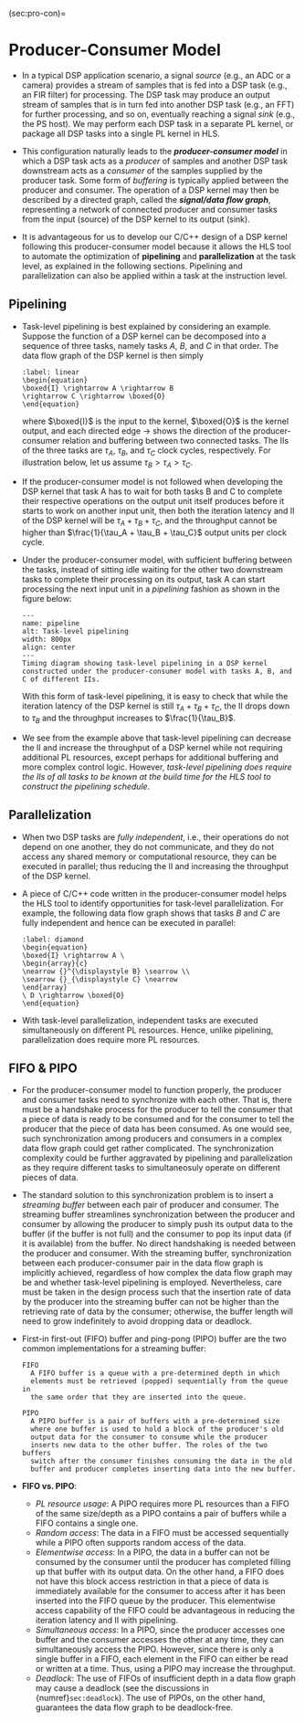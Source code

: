 (sec:pro-con)=
# Producer-Consumer Model

* In a typical DSP application scenario, a signal *source* (e.g., an ADC
  or a camera) provides a stream of samples that is fed into a DSP
  task (e.g., an FIR filter) for processing. The DSP task may
  produce an output stream of samples that is in turn fed into
  another DSP task (e.g., an FFT) for further processing, and so on,
  eventually reaching a signal *sink* (e.g., the PS host). We may
  perform each DSP task in a separate PL kernel, or package all DSP
  tasks into a single PL kernel in HLS. 

* This configuration naturally leads to the ***producer-consumer
  model*** in which a DSP task acts as a *producer* of samples and
  another DSP task downstream acts as a *consumer* of the samples
  supplied by the producer task. Some form of *buffering* is typically
  applied between the producer and consumer. The operation of a DSP
  kernel may then be described by a directed graph, called the
  ***signal/data flow graph***, representing a network of connected
  producer and consumer tasks from the input (source) of the DSP
  kernel to its output (sink).

* It is advantageous for us to develop our C/C++ design of a DSP
  kernel following this producer-consumer model because it allows the
  HLS tool to automate the optimization of **pipelining** and
  **parallelization** at the task level, as explained in the following
  sections. Pipelining and parallelization can also be applied within
  a task at the instruction level.

## Pipelining
* Task-level pipelining is best explained by considering an
  example. Suppose the function of a DSP kernel can be decomposed into
  a sequence of three tasks, namely tasks $A$, $B$, and $C$ in that order.
  The data flow graph of the DSP kernel is then simply
  ```{math}
  :label: linear
  \begin{equation} 
  \boxed{I} \rightarrow A \rightarrow B
  \rightarrow C \rightarrow \boxed{O} 
  \end{equation}
  ```
  where $\boxed{I}$ is the input to the kernel, $\boxed{O}$ is the
  kernel output, and each directed edge $\rightarrow$ shows the
  direction of the producer-consumer relation and buffering between
  two connected tasks.  The IIs of the three tasks are $\tau_A$,
  $\tau_B$, and $\tau_C$ clock cycles, respectively. For illustration
  below, let us assume $\tau_B > \tau_A > \tau_C$.

* If the producer-consumer model is not followed when developing the
  DSP kernel that task A has to wait for both tasks B and C to complete their
  respective operations on the output unit itself produces before it
  starts to work on another input unit, then both the iteration
  latency and II of the DSP kernel will be $\tau_A + \tau_B + \tau_C$,
  and the throughput cannot be higher than $\frac{1}{\tau_A + \tau_B +
  \tau_C}$ output units per clock cycle.

* Under the producer-consumer model, with sufficient buffering between
  the tasks, instead of sitting idle waiting for the other two downstream
  tasks to complete their processing on its output, task A can
  start processing the next input unit in a *pipelining* fashion as
  shown in the figure below:
  ```{figure} ../figs/pipeline.jpg
  ---
  name: pipeline
  alt: Task-level pipelining
  width: 800px
  align: center
  ---
  Timing diagram showing task-level pipelining in a DSP kernel
  constructed under the producer-consumer model with tasks A, B, and
  C of different IIs.
  ```
  With this form of task-level pipelining, it is easy to check that
  while the iteration latency of the DSP kernel is still $\tau_A +
  \tau_B + \tau_C$, the II drops down to $\tau_B$ and the throughput
  increases to $\frac{1}{\tau_B}$.

* We see from the example above that task-level pipelining can
  decrease the II and increase the throughput of a DSP kernel while
  not requiring additional PL resources, except perhaps for additional
  buffering and more complex control logic. However, *task-level
  pipelining does require the IIs of all tasks to be known at the
  build time for the HLS tool to construct the pipelining schedule*.

## Parallelization
* When two DSP tasks are *fully independent*, i.e., their operations
  do not depend on one another, they do not communicate, and they do
  not access any shared memory or computational resource, they can be
  executed in parallel; thus reducing the II and increasing the
  throughput of the DSP kernel.

* A piece of C/C++ code written in the producer-consumer model helps
  the HLS tool to identify opportunities for task-level
  parallelization. For example, the following data flow graph shows
  that tasks $B$ and $C$ are fully independent and hence can be executed
  in parallel: 
  ```{math}
  :label: diamond
  \begin{equation}
  \boxed{I} \rightarrow A \
  \begin{array}{c} 
  \nearrow {}^{\displaystyle B} \searrow \\ 
  \searrow {}_{\displaystyle C} \nearrow 
  \end{array} 
  \ D \rightarrow \boxed{O}
  \end{equation}
  ```

* With task-level parallelization, independent tasks are executed
  simultaneously on different PL resources. Hence, unlike pipelining, 
  parallelization does require more PL resources. 


## FIFO & PIPO
* For the producer-consumer model to function properly, the producer
  and consumer tasks need to synchronize with each other. That is,
  there must be a handshake process for the producer to tell the
  consumer that a piece of data is ready to be consumed and for the
  consumer to tell the producer that the piece of data has been
  consumed. As one would see, such synchronization among producers and
  consumers in a complex data flow graph could get rather
  complicated. The synchronization complexity could be further
  aggravated by pipelining and parallelization as they require
  different tasks to simultaneosuly operate on different pieces of
  data. 

* The standard solution to this synchronization problem is to insert a
  *streaming buffer* between each pair of producer and consumer. The
  streaming buffer streamlines synchronization between the producer
  and consumer by allowing the producer to simply push its output data
  to the buffer (if the buffer is not full) and the consumer to pop
  its input data (if it is available) from the buffer. No direct
  handshaking is needed between the producer and consumer. With the
  streaming buffer, synchronization between each producer-consumer
  pair in the data flow graph is implicitly achieved, regardless of
  how complex the data flow graph may be and whether task-level
  pipelining is employed. Nevertheless, care must be taken in the
  design process such that the insertion rate of data by the producer
  into the streaming buffer can not be higher than the retrieving rate
  of data by the consumer; otherwise, the buffer length will need to
  grow indefinitely to avoid dropping data or deadlock.

* First-in first-out (FIFO) buffer and ping-pong (PIPO) buffer are the
  two common implementations for a streaming buffer:
  ```{glossary}
  FIFO
    A FIFO buffer is a queue with a pre-determined depth in which
    elements must be retrieved (popped) sequentially from the queue in
    the same order that they are inserted into the queue.

  PIPO
    A PIPO buffer is a pair of buffers with a pre-determined size 
    where one buffer is used to hold a block of the producer's old 
    output data for the consumer to consume while the producer 
    inserts new data to the other buffer. The roles of the two buffers
    switch after the consumer finishes consuming the data in the old
    buffer and producer completes inserting data into the new buffer.
  ```

* **FIFO vs. PIPO**:
  - *PL resource usage*: A PIPO requires more PL resources
    than a FIFO of the same size/depth as a PIPO contains a pair of
    buffers while a FIFO contains a single one.
  - *Random access*: The data in a FIFO must be accessed sequentially
    while a PIPO often supports random access of the data.
  - *Elementwise access*: In a PIPO, the data in a buffer can not be
    consumed by the consumer until the producer has completed filling
    up that buffer with its output data. On the other hand, a FIFO
    does not have this block access restriction in that a piece of
    data is immediately available for the consumer to access after it
    has been inserted into the FIFO queue by the producer. This
    elementwise access capability of the FIFO could be advantageous in
    reducing the iteration latency and II with pipelining.
  - *Simultaneous access*: In a PIPO, since the producer accesses one
    buffer and the consumer accesses the other at any time, they can
    simultaneously access the PIPO. However, since there is only a
    single buffer in a FIFO, each element in the FIFO can either be
    read or written at a time. Thus, using a PIPO may increase the
    throughput.
  - *Deadlock*: The use of FIFOs of insufficient depth in a data flow
    graph may cause a deadlock (see the discussions in
    {numref}`sec:deadlock`). The use of PIPOs, on the other hand,
    guarantees the data flow graph to be deadlock-free.

